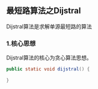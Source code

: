 ## 最短路算法之Dijstral

Dijstral算法是求解单源最短路的算法

### 1.核心思想

Dijstral算法的核心为贪心算法思想。

```java
public static void dijstral() {
    
}
```

